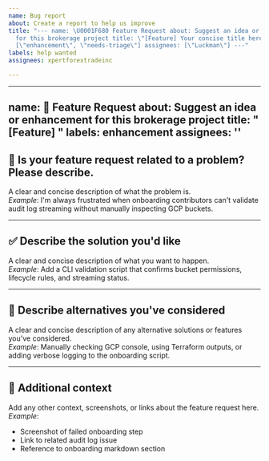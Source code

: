 ```yaml
---
name: Bug report
about: Create a report to help us improve
title: "--- name: \U0001F680 Feature Request about: Suggest an idea or enhancement
  for this brokerage project title: \"[Feature] Your concise title here\" labels:
  [\"enhancement\", \"needs-triage\"] assignees: [\"Luckman\"] ---"
labels: help wanted
assignees: xpertforextradeinc

---
```


---
name: 🚀 Feature Request
about: Suggest an idea or enhancement for this brokerage project
title: "[Feature] "
labels: enhancement
assignees: ''
---

## 🚨 Is your feature request related to a problem? Please describe.
A clear and concise description of what the problem is.  
_Example_: I'm always frustrated when onboarding contributors can't validate audit log streaming without manually inspecting GCP buckets.

---

## ✅ Describe the solution you'd like
A clear and concise description of what you want to happen.  
_Example_: Add a CLI validation script that confirms bucket permissions, lifecycle rules, and streaming status.

---

## 🔄 Describe alternatives you've considered
A clear and concise description of any alternative solutions or features you've considered.  
_Example_: Manually checking GCP console, using Terraform outputs, or adding verbose logging to the onboarding script.

---

## 📎 Additional context
Add any other context, screenshots, or links about the feature request here.  
_Example_:  
- Screenshot of failed onboarding step  
- Link to related audit log issue  
- Reference to onboarding markdown section
